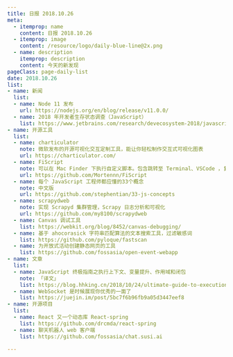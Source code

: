 ```yaml
---
title: 日报 2018.10.26
meta:
  - itemprop: name
    content: 日报 2018.10.26
  - itemprop: image
    content: /resource/logo/daily-blue-line@2x.png
  - name: description
    itemprop: description
    content: 今天的新发现
pageClass: page-daily-list
date: 2018.10.26
list:
- name: 新闻
  list:
  - name: Node 11 发布
    url: https://nodejs.org/en/blog/release/v11.0.0/
  - name: 2018 年开发者生存状态调查（JavaScript）
    list: https://www.jetbrains.com/research/devecosystem-2018/javascript/
- name: 开源工具
  list:
  - name: charticulator
    note: 微软发布的开源可视化交互定制工具，能让你轻松制作交互式可视化图表
    url: https://charticulator.com/
  - name: FiScript
    note: 可以在 Mac Finder 下执行自定义脚本。包含跳转至 Terminal、VSCode ，复制当前路径等功能
    url: https://github.com/Mortennn/FiScript
  - name: 每个 JavaScript 工程师都应懂的33个概念
    note: 中文版
    url: https://github.com/stephentian/33-js-concepts
  - name: scrapydweb
    note: 实现 Scrapyd 集群管理，Scrapy 日志分析和可视化
    url: https://github.com/my8100/scrapydweb
  - name: Canvas 调试工具
    list: https://webkit.org/blog/8452/canvas-debugging/
  - name: 基于 ahocorasick 字符串匹配算法的文本搜索工具，过滤敏感词
    list: https://github.com/pyloque/fastscan  
  - name: 为开放式活动创建静态网页的工具
    list: https://github.com/fossasia/open-event-webapp   
- name: 文章
  list:
  - name: JavaScript 终极指南之执行上下文、变量提升、作用域和闭包
    note: 「译文」
    list: https://blog.hhking.cn/2018/10/24/ultimate-guide-to-execution-contexts-hoisting-scopes-and-closures-in-javascript/
  - name: WebSocket 是时候展现你优秀的一面了
    list: https://juejin.im/post/5bc7f6b96fb9a05d3447eef8    
- name: 开源项目
  list:
  - name: React 又一个动态库 React-spring
    list: https://github.com/drcmda/react-spring
  - name: 聊天机器人 web 客户端
    list: https://github.com/fossasia/chat.susi.ai
  
---
```


<daily-list v-bind="$page.frontmatter"/>